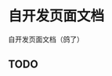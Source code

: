 <!--
 * @Author: 可以清心
 * @Description: 
 * @Date: 2022-11-01 14:02:28
 * @LastEditTime: 2022-11-08 14:13:30
-->
# 自开发页面文档

自开发页面文档（鸽了）

<l-view  title="查看文档" link="https://xapaas.yuque.com/books/share/8f1616cd-4e96-4128-9550-de16f3ed011e/1737656" />

## TODO

<l-checkbox color="red" content="补充文档" />
